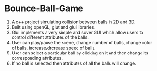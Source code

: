 # Bounce-Ball-Game

1. A c++ project simulating collision between balls in 2D and 3D.
2. Built using openGL, glut and glui libraries.
3. Glui implements a very simple and sover GUI which allow users to control different attributes of the balls.
4. User can play/pause the scene, change number of balls, change color of balls, increase/drcrease speed of balls.
5. User can select a particular ball by clicking on it and then change its corresponding attributes.
6. If no ball is selected then attributes of all the balls will change.
